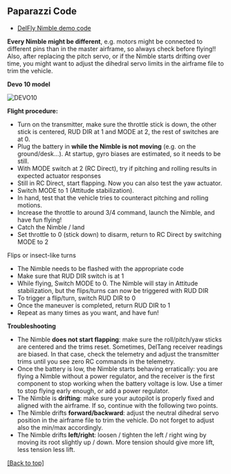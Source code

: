## Paparazzi Code

* [DelFly Nimble demo code](https://github.com/dewagter/paparazzi/tree/afbe242c26dcb667855d8c7cfd23232049c433c7)

**Every Nimble might be different**, e.g. motors might be connected to different pins than in the master airframe, so always check before flying!!
Also, after replacing the pitch servo, or if the Nimble starts drifting over time, you might want to adjust the dihedral servo limits in the airframe file to trim the vehicle.

**Devo 10 model**

![DEVO10](https://github.com/tudelft/mavlab/blob/master/photos/drones/nimble/devo10_description_demo_Nimble_new.png)

**Flight procedure:**
* Turn on the transmitter, make sure the throttle stick is down, the other stick is centered, RUD DIR at 1 and MODE at 2, the rest of switches are at 0.
* Plug the battery in **while the Nimble is not moving** (e.g. on the ground/desk...). At startup, gyro biases are estimated, so it needs to be still.
* With MODE switch at 2 (RC Direct), try if pitching and rolling results in expected actuator responses
* Still in RC Direct, start flapping. Now you can also test the yaw actuator.
* Switch MODE to 1 (Attitude stabilization).
* In hand, test that the vehicle tries to counteract pitching and rolling motions.
* Increase the throttle to around 3/4 command, launch the Nimble, and have fun flying!
* Catch the Nimble / land
* Set throttle to 0 (stick down) to disarm, return to RC Direct by switching MODE to 2

Flips or insect-like turns
* The Nimble needs to be flashed with the appropriate code
* Make sure that RUD DIR switch is at 1
* While flying, Switch MODE to 0. The Nimble will stay in Attitude stabilization, but the flips/turns can now be triggered with RUD DIR
* To trigger a flip/turn, switch RUD DIR to 0
* Once the maneuver is completed, return RUD DIR to 1
* Repeat as many times as you want, and have fun!



**Troubleshooting**
* The Nimble **does not start flapping**: make sure the roll/pitch/yaw sticks are centered and the trims reset. Sometimes, DelTang receiver readings are biased. In that case, check the telemetry and adjust the transmitter trims until you see zero RC commands in the telemetry.
* Once the battery is low, the Nimble starts behaving erratically: you are flying a Nimble without a power regulator, and the receiver is the first component to stop working when the battery voltage is low. Use a timer to stop flying early enough, or add a power regulator.
* The Nimble is **drifting**: make sure your autopilot is properly fixed and aligned with the airframe. If so, continue with the following two points.
* The Nimble drifts **forward/backward**: adjust the neutral dihedral servo position in the airframe file to trim the vehicle. Do not forget to adjust also the min/max accordingly.
* The Nimble drifts **left/right**: loosen / tighten the left / right wing by moving its root slightly up / down. More tension should give more lift, less tension less lift.

<a href="#top">[Back to top]</a>
